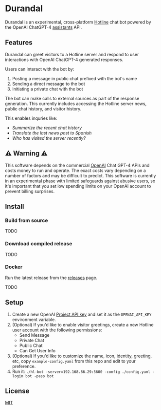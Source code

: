# Durandal

Durandal is an experimental, cross-platform [Hotline](https://en.wikipedia.org/wiki/Hotline_Communications) chat bot powered by the OpenAI ChatGPT-4 [assistants](https://platform.openai.com/docs/api-reference/assistants) API.

## Features

Durandal can greet visitors to a Hotline server and respond to user interactions with OpenAI ChatGPT-4 generated responses.

Users can interact with the bot by:

1. Posting a message in public chat prefixed with the bot's name
2. Sending a direct message to the bot
3. Initiating a private chat with the bot

The bot can make calls to external sources as part of the response generation.  This currently includes accessing the Hotline server news, public chat history, and visitor history.

This enables inquries like:

* _Summarize the recent chat history_
* _Translate the last news post to Spanish_
* _Who has visited the server recently?_


## ⚠️ Warning  ⚠️

This software depends on the commercial [OpenAI](https://platform.openai.com/overview) Chat GPT-4 APIs and costs money to run and operate. The exact costs vary depending on a number of factors and may be difficult to predict. This software is currently in an experimental phase with limited safeguards against abusive users, so it's important that you set low spending limits on your OpenAI account to prevent billing surprises.

## Install

### Build from source

TODO

### Download compiled release

TODO

### Docker

Run the latest release from the [releases](https://github.com/jhalter/mobius-gpt-bot/pkgs/container/hotline-ai-chat-bot) page.

TODO

## Setup

1. Create a new OpenAI [Project API key](https://platform.openai.com/api-keys) and set it as the `OPENAI_API_KEY` environment variable.
2. (Optional) If you'd like to enable visitor greetings, create a new Hotline user account with the following permissions:
    * Send Message
    * Private Chat
    * Public Chat
    * Can Get User Info
3. (Optional) If you'd like to customize the name, icon, identity, greeting, etc, copy `example-config.yaml` from this repo and edit to your preference.
4. Run it: `./hl-bot -server=192.168.86.29:5600 -config ./config.yaml -login bot -pass bot`

## License

[MIT](https://raw.githubusercontent.com/jhalter/mobius-gpt-bot/master/LICENSE)
